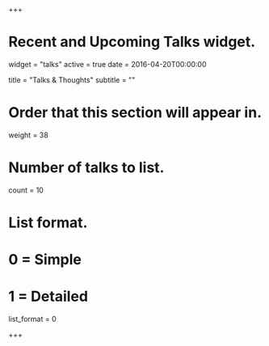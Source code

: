 +++
# Recent and Upcoming Talks widget.
widget = "talks"
active = true
date = 2016-04-20T00:00:00

title = "Talks & Thoughts"
subtitle = ""

# Order that this section will appear in.
weight = 38

# Number of talks to list.
count = 10

# List format.
#   0 = Simple
#   1 = Detailed
list_format = 0

+++

